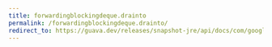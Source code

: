 ```yaml
---
title: forwardingblockingdeque.drainto
permalink: /forwardingblockingdeque.drainto/
redirect_to: https://guava.dev/releases/snapshot-jre/api/docs/com/google/common/collect/ForwardingBlockingDeque.html#drainTo-java.util.Collection-
---
```

